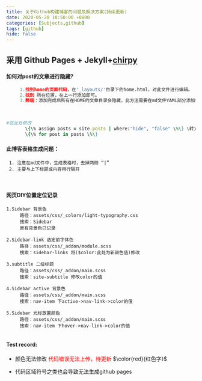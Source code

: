 ```yaml
---
title: 关于Github构建博客的问题及解决方案(持续更新)
date: 2020-05-28 10:50:00 +0800
categories: [Subjects,github]
tags: [github]
hide: false
---
```


##  采用 Github Pages + Jekyll+[chirpy](https://chirpy.cotes.info/posts/write-a-new-post/)


#### 如何对post的文章进行隐藏?

```Python
     1.找到home的页面代码，在'_layouts/'目录下的home.html，对此文件进行编辑。
     2.找到 所在位置，在上一行添加即可。
     3.弊端：添加完成后所有在HOME的文章目录会隐藏，此方法需要在md文件YAML部分添加或，来自定义显示或不显示。
```

<br>


```Ruby
#在此处修改
       \{\% assign posts = site.posts | where:"hide", "false" \%\} \转义
       \{\% for post in posts \%\}

```

#### 此博客表格生成问题：
     1. 注意在md文件中，生成表格时，去掉两侧 “|”
     2. 主要与上下标题或内容用行隔开

<br>

#### 网页DIY位置定位记录

```
1.Sidebar 背景色
     路径：assets/css/_colors/light-typography.css
     搜索：Sidebar 
     原有背景色已记录

2.Sidebar-link 选定前字体色
     路径：assets/css/_addon/module.scss
     搜索：sidebar-links 将($color:此处为新颜色值)修改

3.subtitle 二级标题
     路径：assets/css/_addon/main.scss
     搜索：site-subtitle 修改color的值

4.Sidebar active 背景色
     路径：assets/css/_addon/main.scss
     搜索：nav-item 下active->nav-link->color的值

5.Sidebar 光标放置颜色
     路径：assets/css/_addon/main.scss
     搜索：nav-item 下hover->nav-link->color的值


```


#### Test record:
- 颜色无法修改
<font color=red> 代码错误无法上传，待更新  </font>
$\color{red}{红色字}$



- 代码区域符号之类也会导致无法生成github pages